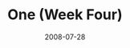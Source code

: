 ---
layout: music 
title: "One (Week Four)"
series: "One"
date: 2008-07-28 
description: "Guest Harvey Carey speaks about grace and learning not to judge."
audio: "http://s3.amazonaws.com/crossroadsaudiomessages/One-4.mp3"
audio-duration: "38:44"
src: "http://www.crossroads.net/players/media/mediumHz/one-banner.gif"
---